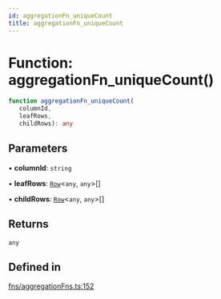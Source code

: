 ```yaml
---
id: aggregationFn_uniqueCount
title: aggregationFn_uniqueCount
---
```


# Function: aggregationFn\_uniqueCount()

```ts
function aggregationFn_uniqueCount(
   columnId, 
   leafRows, 
   childRows): any
```

## Parameters

• **columnId**: `string`

• **leafRows**: [`Row`](../type-aliases/row.md)\<`any`, `any`\>[]

• **childRows**: [`Row`](../type-aliases/row.md)\<`any`, `any`\>[]

## Returns

`any`

## Defined in

[fns/aggregationFns.ts:152](https://github.com/TanStack/table/blob/main/packages/table-core/src/fns/aggregationFns.ts#L152)
